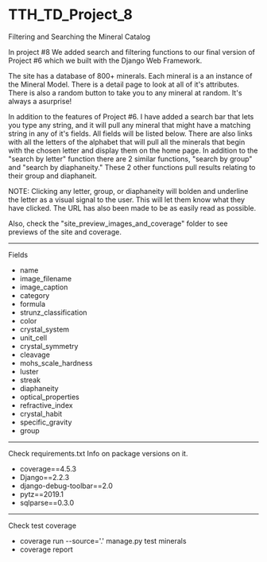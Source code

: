 # TTH_TD_Project_8
 Filtering and Searching the Mineral Catalog

In project #8 We added search and filtering functions to our final version of Project #6
which we built with the Django Web Framework. 

The site has a database of 800+ minerals. Each mineral is a an instance of the
Mineral Model. There is a detail page to look at all of it's attributes. There is also a
random button to take you to any mineral at random. It's always a asurprise! 

In addition to the features of Project #6. I have added a search bar that lets you type
any string, and it will pull any mineral that might have a matching string in any of it's
fields. All fields will be listed below. There are also links with all the letters of the
alphabet that will pull all the minerals that begin with the chosen letter and display
them on the home page. In addition to the "search by letter" function there are 2 similar
functions, "search by group" and "search by diaphaneity." These 2 other functions pull
results relating to their group and diaphaneit. 

NOTE: Clicking any letter, group, or diaphaneity will bolden and underline the letter
as a visual signal to the user. This will let them know what they have clicked. The
URL has also been made to be as easily read as possible. 

Also, check the "site_preview_images_and_coverage" folder to see previews of the site
and coverage.

-----------------------------------------
Fields

* name
* image_filename
* image_caption
* category
* formula
* strunz_classification
* color
* crystal_system
* unit_cell
* crystal_symmetry
* cleavage
* mohs_scale_hardness
* luster
* streak
* diaphaneity
* optical_properties
* refractive_index
* crystal_habit
* specific_gravity
* group

-----------------------------------------

Check requirements.txt Info on package versions on it.

* coverage==4.5.3
* Django==2.2.3
* django-debug-toolbar==2.0
* pytz==2019.1
* sqlparse==0.3.0

-----------------------------------------

Check test coverage

* coverage run --source='.' manage.py test minerals
* coverage report